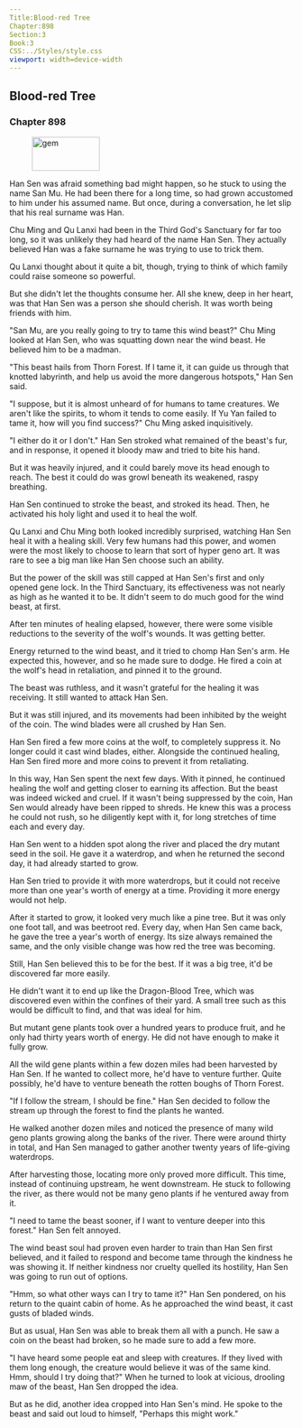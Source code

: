```yaml
---
Title:Blood-red Tree 
Chapter:898 
Section:3 
Book:3 
CSS:../Styles/style.css 
viewport: width=device-width
---
```

  
## Blood-red Tree
### Chapter 898
  
<figure>
	<img src="../Images/gem.gif" alt="gem" id="gem" width="120" height="60" />
</figure>
  

  
Han Sen was afraid something bad might happen, so he stuck to using the name San Mu. He had been there for a long time, so had grown accustomed to him under his assumed name. But once, during a conversation, he let slip that his real surname was Han.

Chu Ming and Qu Lanxi had been in the Third God's Sanctuary for far too long, so it was unlikely they had heard of the name Han Sen. They actually believed Han was a fake surname he was trying to use to trick them.

Qu Lanxi thought about it quite a bit, though, trying to think of which family could raise someone so powerful.

But she didn't let the thoughts consume her. All she knew, deep in her heart, was that Han Sen was a person she should cherish. It was worth being friends with him.

"San Mu, are you really going to try to tame this wind beast?" Chu Ming looked at Han Sen, who was squatting down near the wind beast. He believed him to be a madman.

"This beast hails from Thorn Forest. If I tame it, it can guide us through that knotted labyrinth, and help us avoid the more dangerous hotspots," Han Sen said.

"I suppose, but it is almost unheard of for humans to tame creatures. We aren't like the spirits, to whom it tends to come easily. If Yu Yan failed to tame it, how will you find success?" Chu Ming asked inquisitively.

"I either do it or I don't." Han Sen stroked what remained of the beast's fur, and in response, it opened it bloody maw and tried to bite his hand.

But it was heavily injured, and it could barely move its head enough to reach. The best it could do was growl beneath its weakened, raspy breathing.

Han Sen continued to stroke the beast, and stroked its head. Then, he activated his holy light and used it to heal the wolf.

Qu Lanxi and Chu Ming both looked incredibly surprised, watching Han Sen heal it with a healing skill. Very few humans had this power, and women were the most likely to choose to learn that sort of hyper geno art. It was rare to see a big man like Han Sen choose such an ability.

But the power of the skill was still capped at Han Sen's first and only opened gene lock. In the Third Sanctuary, its effectiveness was not nearly as high as he wanted it to be. It didn't seem to do much good for the wind beast, at first.

After ten minutes of healing elapsed, however, there were some visible reductions to the severity of the wolf's wounds. It was getting better.

Energy returned to the wind beast, and it tried to chomp Han Sen's arm. He expected this, however, and so he made sure to dodge. He fired a coin at the wolf's head in retaliation, and pinned it to the ground.

The beast was ruthless, and it wasn't grateful for the healing it was receiving. It still wanted to attack Han Sen.

But it was still injured, and its movements had been inhibited by the weight of the coin. The wind blades were all crushed by Han Sen.

Han Sen fired a few more coins at the wolf, to completely suppress it. No longer could it cast wind blades, either. Alongside the continued healing, Han Sen fired more and more coins to prevent it from retaliating.

In this way, Han Sen spent the next few days. With it pinned, he continued healing the wolf and getting closer to earning its affection. But the beast was indeed wicked and cruel. If it wasn't being suppressed by the coin, Han Sen would already have been ripped to shreds. He knew this was a process he could not rush, so he diligently kept with it, for long stretches of time each and every day.

Han Sen went to a hidden spot along the river and placed the dry mutant seed in the soil. He gave it a waterdrop, and when he returned the second day, it had already started to grow.

Han Sen tried to provide it with more waterdrops, but it could not receive more than one year's worth of energy at a time. Providing it more energy would not help.

After it started to grow, it looked very much like a pine tree. But it was only one foot tall, and was beetroot red. Every day, when Han Sen came back, he gave the tree a year's worth of energy. Its size always remained the same, and the only visible change was how red the tree was becoming.

Still, Han Sen believed this to be for the best. If it was a big tree, it'd be discovered far more easily.

He didn't want it to end up like the Dragon-Blood Tree, which was discovered even within the confines of their yard. A small tree such as this would be difficult to find, and that was ideal for him.

But mutant gene plants took over a hundred years to produce fruit, and he only had thirty years worth of energy. He did not have enough to make it fully grow.

All the wild gene plants within a few dozen miles had been harvested by Han Sen. If he wanted to collect more, he'd have to venture further. Quite possibly, he'd have to venture beneath the rotten boughs of Thorn Forest.

"If I follow the stream, I should be fine." Han Sen decided to follow the stream up through the forest to find the plants he wanted.

He walked another dozen miles and noticed the presence of many wild geno plants growing along the banks of the river. There were around thirty in total, and Han Sen managed to gather another twenty years of life-giving waterdrops.

After harvesting those, locating more only proved more difficult. This time, instead of continuing upstream, he went downstream. He stuck to following the river, as there would not be many geno plants if he ventured away from it.

"I need to tame the beast sooner, if I want to venture deeper into this forest." Han Sen felt annoyed.

The wind beast soul had proven even harder to train than Han Sen first believed, and it failed to respond and become tame through the kindness he was showing it. If neither kindness nor cruelty quelled its hostility, Han Sen was going to run out of options.

"Hmm, so what other ways can I try to tame it?" Han Sen pondered, on his return to the quaint cabin of home. As he approached the wind beast, it cast gusts of bladed winds.

But as usual, Han Sen was able to break them all with a punch. He saw a coin on the beast had broken, so he made sure to add a few more.

"I have heard some people eat and sleep with creatures. If they lived with them long enough, the creature would believe it was of the same kind. Hmm, should I try doing that?" When he turned to look at vicious, drooling maw of the beast, Han Sen dropped the idea.

But as he did, another idea cropped into Han Sen's mind. He spoke to the beast and said out loud to himself, "Perhaps this might work."